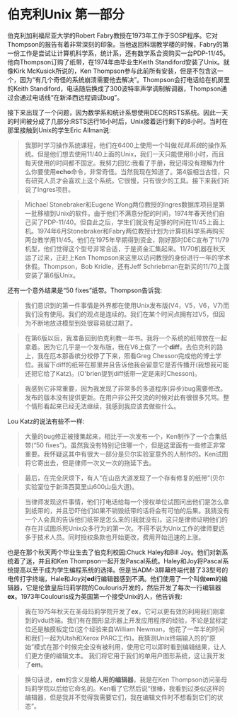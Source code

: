 # 伯克利Unix 第一部分

伯克利加利福尼亚大学的Robert Fabry教授在1973年工作于SOSP程序。它对Thompson的报告有着非常深刻的印象。当他返回科瑞教学楼的时候，Fabry的第一份工作是尝试让计算机科学系，统计系，还有数学系合资购买一台PDP-11/45。他向Thompson订购了纸带，在1974年由毕业生Keith Standiford安装了Unix。就像Kirk McKusick所说的，Ken Thompson参与此前所有安装，但是不包含这一个，因为“有几个奇怪的系统崩溃需要他去解决”。Thompson会打电话给在机房里的Keith Standiford，电话随后换成了300波特率声学调制解调器，Thompson通过会通过电话线“在新泽西远程调试bug”。

接下来出现了一个问题，因为数学系和统计系想使用DEC的RSTS系统。因此一天的时间被分成了几部分:RSTS运行16小时后，Unix接着运行剩下的8小时。当时在那里接触到Unix的学生Eric Allman说:

> 我那时学习操作系统课程，他们在6400上使用一个叫做*玩具系统*的操作系统。但是他们想去使用11/40上面的Unix，我们一天只能使用8小时，而且每天使用的时间都不固定。我努力回忆:我看了手册，我记得没有理解为什么你要使用**echo**命令，非常奇怪。当然我现在知道了。第4版相当古怪，只有研究人员才会喜欢上这个系统。它很慢，只有很少的工具。接下来我们听说了Ingres项目。

> Michael Stonebraker和Eugene Wong两位教授的Ingres数据库项目是第一批移植到Unix的软件。由于他们不满意分配的时间，1974年春天他们自己买了PDP-11/40。但自此之后，学生们就没有足够的时间在11/45上面上机。1974年6月Stonebraker和Fabry两位教授计划为计算机科学系再购买两台教学用11/45。他们在1975年早期得到资金，刚好那时DEC宣布了11/79机型，他们觉得这个型号非常合适，于是资金汇集起来。11/70机器在秋天运了过来，正赶上Ken Thompson来这里以访问教授的身份进行一年的学术休假。Thompson，Bob Kridle，还有Jeff Schriebman在新买的11/70上面安装了第6版Unix。

还有一个意外结果是“50 fixes”纸带。Thompson告诉我:

> 我们意识到的第一件事情是外界都在使用Unix发布版(V4，V5，V6，V7)而我们没有使用。我们的观点是连续的。我们在某个时间点拥有过V5，但因为不断地放进模型到处很容易就过期了。

> 在第6版以后，我准备回到伯克利教一年书。我将一个系统的纸带放在一起拿着。因为它几乎是一个发布版，我在V6上做了一个**diff**。去伯克利的路上，我在厄本那香槟分校停了下来，照看Greg Chesson完成他的博士学位。我留下diff的纸带在那里并且告诉他我会留意它是否传播开(我想我可能还把它给了Katz)。(O'brien提到diff纸带一定是来时Chesson)。

> 我感到它非常重要，因为我发现了非常多的多道程序(异步)bug需要修改。发布的版本没有提供更新。在用户非公开交流的时候对此有很很多咒骂。整个情形看起来已经无法继续，我感到我应该去做些什么。

Lou Katz的说法有些不一样:

> 大量的bug修正被搜集起来，相比于一次发布一个，Ken制作了一个合集纸带(“50 fixes”)。虽然我没有特别记住哪一个，但是这里面有一些修正非常重要。我怀疑这其中有很大一部分是贝尔实验室意外的人制作的。Ken试图将它寄出去，但是律师一次又一次的拖延下去。

> 最后，在完全厌烦下，有人“在山岳大道发现了一个存有修复的纸带”(贝尔实验室位于新泽西莫里山600山岳大道)。

> 当律师发现这件事情，他们打电话给每一个授权单位试图问出他们是怎么拿到纸带的，并且恐吓他们如果不销毁纸带的话将会有可怕的后果。我猜没有一个人会真的告诉他们纸带是怎么来的(我就没有)。这只是律师证明他们的存在并试图杀死Unix众多行为的第一次。不得不说为Unix工作的律师要远多于技术人员。同时授权条款也开始更改，费用开始迅速的上涨。

也是在那个秋天两个毕业生去了伯克利校园:Chuck Haley和Bill Joy。他们对新系统着了迷，并且和Ken Thompson一起开发Pascal系统。Haley和Joy将Pascal系统提高以至于成为学生编程系统的选择。但是当ADM-3屏幕终端代替了33型号的电传打字终端，Hale和Joy对**ed**行编辑器感到不满。他们使用了一个叫做**em**的编辑器，它是伦敦皇后玛莉学院的Coulouris开发的，然后开发了每次一行编辑器**ex**。1973年Coulouris成为英国第一个接受Unix的人，他告诉我:

> 我在1975年秋天在圣母玛莉学院开发了**ex**，它可以更有效的利用我们刚拿到的vdu终端。我们有在图形显示器上开发应用程序的经验，不论是鼠标定位还是触摸板定位(这个经验来自William Newman，他花了一年半的时间和我们一起为Utah和Xerox PARC工作)。我猜测Unix终端输入的的“原始”模式在那个时候完全没有被利用，使用它可以即时看到编辑结果，让人们更方便的编辑文本。 我们将它用于我们的单用户图形系统，这让我开发了**em**。

> 换句话说，**em**的含义是**给人用的编辑器**，我是在Ken Thompson访问圣母玛莉学院以后给它命名的。Ken看了它然后说“很棒，我看到过类似这样的编辑器，但是我并不觉得我需要它们，我在编辑文件时不想看到它们的状态”。


